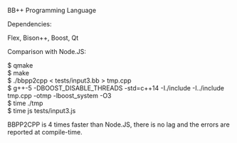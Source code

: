 BB++ Programming Language


Dependencies:

Flex, Bison++, Boost, Qt


Comparison with Node.JS:

$ qmake  
$ make  
$ ./bbpp2cpp < tests/input3.bb > tmp.cpp  
$ g++-5 -DBOOST_DISABLE_THREADS -std=c++14 -I./include -I../include tmp.cpp -otmp -lboost_system -O3  
$ time ./tmp  
$ time js tests/input3.js  

BBPP2CPP is 4 times faster than Node.JS, there is no lag and the errors are reported at compile-time.
